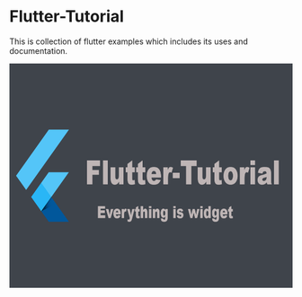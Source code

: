 # Flutter-Tutorial
This is collection of flutter examples  which includes its uses and documentation. 

<img src="flutter_github.png" height="400" alt="Screenshot"/> 

